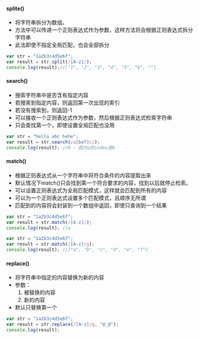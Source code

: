 ﻿#### splite()
- 将字符串拆分为数组。
- 方法中可以传递一个正则表达式作为参数，这样方法将会根据正则表达式拆分字符串
- 此法即使不指定全局匹配，也会全部拆分
```javascript
var str = "1a2b3c4d5e6f";
var result = str.split(/[A-z]/);
console.log(result);//["1", "2", "3", "4", "5", "6", ""]
```

#### search()
- 搜索字符串中是否含有指定内容
- 若搜索到指定内容，则返回第一次出现的索引
- 若没有搜索到，则返回-1
- 可以接收一个正则表达式作为参数，然后根据正则表达式检索字符串
- 只会查找第一个，即使设置全局匹配也没用
```javascript
var str = "hello abc hehe";
var result = str.search(/a[bef]c/);
console.log(result); //6 - 因为a的index是6
```

#### match()
- 根据正则表达式从一个字符串中将符合条件的内容提取出来
- 默认情况下match()只会找到第一个符合要求的内容，找到以后就停止检索。
- 可以设置正则表达式为全局匹配模式，这样就会匹配到所有的内容
- 可以为一个正则表达式设置多个匹配模式，且顺序无所谓
- 匹配到的内容将会封装到一个数组中返回，即使只查询到一个结果
```javascript
var str = "1a2b3c4d5e6f";
var result = str.match(/[A-z]/);
console.log(result); //a
```
```javascript
var str = "1a2b3c4d5e6f";
var result = str.match(/[A-z]/g);
console.log(result); //["a", "b", "c", "d", "e", "f"]
```
#### replace()
- 将字符串中指定的内容替换为新的内容
- 参数：
	1. 被替换的内容
	2. 新的内容
- 默认只替换第一个
```javascript
var str = "1a2b3c4d5e6f";
var result = str.replace(/[A-z]/g, "@_@");
console.log(result);
```
